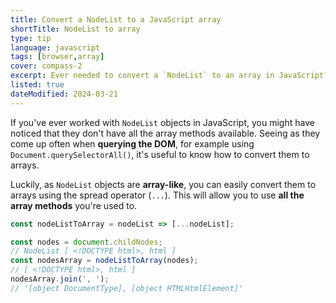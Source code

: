 ```yaml
---
title: Convert a NodeList to a JavaScript array
shortTitle: NodeList to array
type: tip
language: javascript
tags: [browser,array]
cover: compass-2
excerpt: Ever needed to convert a `NodeList` to an array in JavaScript? Here's the fastest way to do so.
listed: true
dateModified: 2024-03-21
---
```


If you've ever worked with `NodeList` objects in JavaScript, you might have noticed that they don't have all the array methods available. Seeing as they come up often when **querying the DOM**, for example using `Document.querySelectorAll()`, it's useful to know how to convert them to arrays.

Luckily, as `NodeList` objects are **array-like**, you can easily convert them to arrays using the spread operator (`...`). This will allow you to use **all the array methods** you're used to.

```js
const nodeListToArray = nodeList => [...nodeList];

const nodes = document.childNodes;
// NodeList [ <!DOCTYPE html>, html ]
const nodesArray = nodeListToArray(nodes);
// [ <!DOCTYPE html>, html ]
nodesArray.join(', ');
// '[object DocumentType], [object HTMLHtmlElement]'
```
